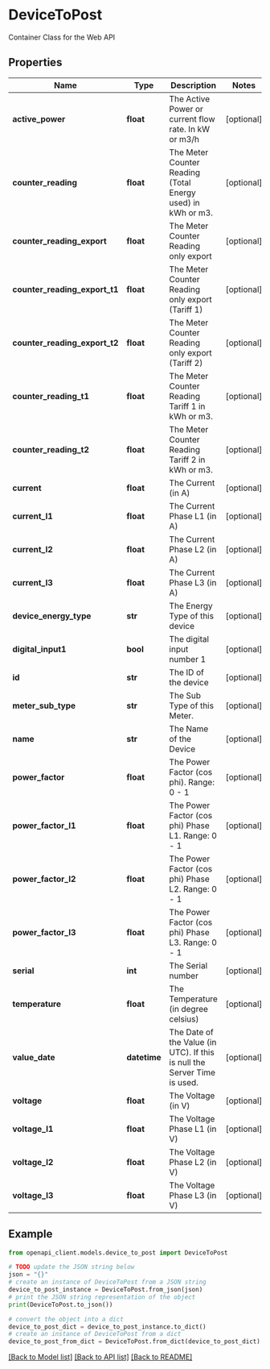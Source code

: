 # DeviceToPost

Container Class for the Web API

## Properties

Name | Type | Description | Notes
------------ | ------------- | ------------- | -------------
**active_power** | **float** | The Active Power or current flow rate. In kW or m3/h | [optional] 
**counter_reading** | **float** | The Meter Counter Reading (Total Energy used) in kWh or m3. | [optional] 
**counter_reading_export** | **float** | The Meter Counter Reading only export | [optional] 
**counter_reading_export_t1** | **float** | The Meter Counter Reading only export (Tariff 1) | [optional] 
**counter_reading_export_t2** | **float** | The Meter Counter Reading only export (Tariff 2) | [optional] 
**counter_reading_t1** | **float** | The Meter Counter Reading Tariff 1 in kWh or m3. | [optional] 
**counter_reading_t2** | **float** | The Meter Counter Reading Tariff 2 in kWh or m3. | [optional] 
**current** | **float** | The Current (in A) | [optional] 
**current_l1** | **float** | The Current Phase L1 (in A) | [optional] 
**current_l2** | **float** | The Current Phase L2 (in A) | [optional] 
**current_l3** | **float** | The Current Phase L3 (in A) | [optional] 
**device_energy_type** | **str** | The Energy Type of this device | [optional] 
**digital_input1** | **bool** | The digital input number 1 | [optional] 
**id** | **str** | The ID of the device | [optional] 
**meter_sub_type** | **str** | The Sub Type of this Meter. | [optional] 
**name** | **str** | The Name of the Device | [optional] 
**power_factor** | **float** | The Power Factor (cos phi). Range: 0 - 1 | [optional] 
**power_factor_l1** | **float** | The Power Factor (cos phi) Phase L1. Range: 0 - 1 | [optional] 
**power_factor_l2** | **float** | The Power Factor (cos phi) Phase L2. Range: 0 - 1 | [optional] 
**power_factor_l3** | **float** | The Power Factor (cos phi) Phase L3. Range: 0 - 1 | [optional] 
**serial** | **int** | The Serial number | [optional] 
**temperature** | **float** | The Temperature (in degree celsius) | [optional] 
**value_date** | **datetime** | The Date of the Value (in UTC). If this is null the Server Time is used. | [optional] 
**voltage** | **float** | The Voltage (in V) | [optional] 
**voltage_l1** | **float** | The Voltage Phase L1 (in V) | [optional] 
**voltage_l2** | **float** | The Voltage Phase L2 (in V) | [optional] 
**voltage_l3** | **float** | The Voltage Phase L3 (in V) | [optional] 

## Example

```python
from openapi_client.models.device_to_post import DeviceToPost

# TODO update the JSON string below
json = "{}"
# create an instance of DeviceToPost from a JSON string
device_to_post_instance = DeviceToPost.from_json(json)
# print the JSON string representation of the object
print(DeviceToPost.to_json())

# convert the object into a dict
device_to_post_dict = device_to_post_instance.to_dict()
# create an instance of DeviceToPost from a dict
device_to_post_from_dict = DeviceToPost.from_dict(device_to_post_dict)
```
[[Back to Model list]](../README.md#documentation-for-models) [[Back to API list]](../README.md#documentation-for-api-endpoints) [[Back to README]](../README.md)


